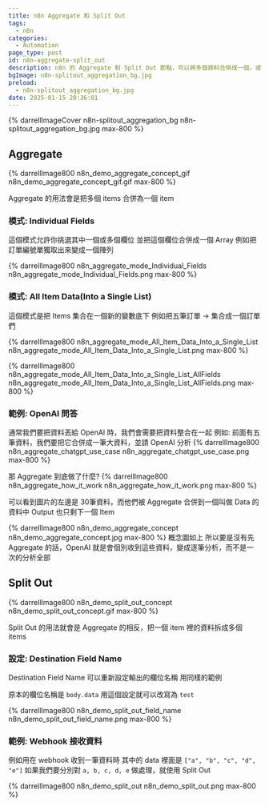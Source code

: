 ```yaml
---
title: n8n Aggregate 和 Split Out
tags:
  - n8n
categories:
  - Automation
page_type: post
id: n8n-aggregate-split_out
description: n8n 的 Aggregate 和 Split Out 節點，可以將多個資料合併成一個，或是相反將一個資料拆成多組資料，對於 n8n 的核心處理資料很重要也很常用到
bgImage: n8n-splitout_aggregation_bg.jpg
preload:
  - n8n-splitout_aggregation_bg.jpg
date: 2025-01-15 20:36:01
---
```

{% darrellImageCover n8n-splitout_aggregation_bg n8n-splitout_aggregation_bg.jpg max-800 %}

## Aggregate

{% darrellImage800 n8n_demo_aggregate_concept_gif n8n_demo_aggregate_concept_gif.gif max-800 %}

Aggregate 的用法會是把多個 items 合併為一個 item

### 模式: Individual Fields

這個模式允許你挑選其中一個或多個欄位
並把這個欄位合併成一個 Array
例如把訂單編號單獨取出來變成一個陣列

{% darrellImage800 n8n_aggregate_mode_Individual_Fields n8n_aggregate_mode_Individual_Fields.png max-800 %}

### 模式: All ltem Data(Into a Single List)

這個模式是把 Items 集合在一個新的變數底下
例如把五筆訂單 -> 集合成一個訂單們

{% darrellImage800 n8n_aggregate_mode_All_Item_Data_Into_a_Single_List n8n_aggregate_mode_All_Item_Data_Into_a_Single_List.png max-800 %}

{% darrellImage800 n8n_aggregate_mode_All_Item_Data_Into_a_Single_List_AllFields n8n_aggregate_mode_All_Item_Data_Into_a_Single_List_AllFields.png max-800 %}

### 範例: OpenAI 問答

通常我們要把資料丟給 OpenAI 時，我們會需要把資料整合在一起
例如: 前面有五筆資料，我們要把它合併成一筆大資料，並請 OpenAI 分析
{% darrellImage800 n8n_aggregate_chatgpt_use_case n8n_aggregate_chatgpt_use_case.png max-800 %}

那 Aggregate 到底做了什麼?
{% darrellImage800 n8n_aggregate_how_it_work n8n_aggregate_how_it_work.png max-800 %}

可以看到圖片的左邊是 30筆資料，而他們被 Aggregate 合併到一個叫做 Data 的資料中
Output 也只剩下一個 Item

{% darrellImage800 n8n_demo_aggregate_concept n8n_demo_aggregate_concept.jpg max-800 %}
概念圖如上
所以要是沒有先 Aggregate 的話，OpenAI 就是會個別收到這些資料，變成逐筆分析，而不是一次的分析全部


## Split Out

{% darrellImage800 n8n_demo_split_out_concept n8n_demo_split_out_concept.gif max-800 %}

Split Out 的用法就會是 Aggregate 的相反，把一個 item 裡的資料拆成多個 items

### 設定: Destination Field Name

Destination Field Name 可以重新設定輸出的欄位名稱
用同樣的範例

原本的欄位名稱是 `body.data` 
用這個設定就可以改寫為 `test`

{% darrellImage800 n8n_demo_split_out_field_name n8n_demo_split_out_field_name.png max-800 %}

### 範例: Webhook 接收資料

例如用在 webhook 收到一筆資料時
其中的 data 裡面是 `["a", "b", "c", "d", "e"]`
如果我們要分別對 `a, b, c, d, e` 做處理，就使用 Split Out

{% darrellImage800 n8n_demo_split_out n8n_demo_split_out.png max-800 %}

